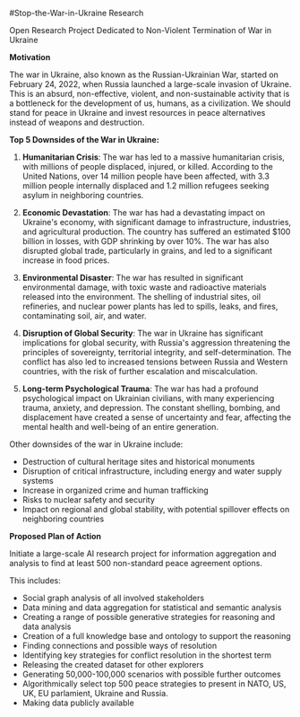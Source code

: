 #Stop-the-War-in-Ukraine Research

Open Research Project Dedicated to Non-Violent Termination of War in Ukraine

**Motivation**

The war in Ukraine, also known as the Russian-Ukrainian War, started on February 24, 2022, when Russia launched a large-scale invasion of Ukraine. This is an absurd, non-effective, violent, and non-sustainable activity that is a bottleneck for the development of us, humans, as a civilization. We should stand for peace in Ukraine and invest resources in peace alternatives instead of weapons and destruction.

**Top 5 Downsides of the War in Ukraine:**

1. **Humanitarian Crisis**: The war has led to a massive humanitarian crisis, with millions of people displaced, injured, or killed. According to the United Nations, over 14 million people have been affected, with 3.3 million people internally displaced and 1.2 million refugees seeking asylum in neighboring countries.

2. **Economic Devastation**: The war has had a devastating impact on Ukraine's economy, with significant damage to infrastructure, industries, and agricultural production. The country has suffered an estimated $100 billion in losses, with GDP shrinking by over 10%. The war has also disrupted global trade, particularly in grains, and led to a significant increase in food prices.

3. **Environmental Disaster**: The war has resulted in significant environmental damage, with toxic waste and radioactive materials released into the environment. The shelling of industrial sites, oil refineries, and nuclear power plants has led to spills, leaks, and fires, contaminating soil, air, and water.

4. **Disruption of Global Security**: The war in Ukraine has significant implications for global security, with Russia's aggression threatening the principles of sovereignty, territorial integrity, and self-determination. The conflict has also led to increased tensions between Russia and Western countries, with the risk of further escalation and miscalculation.

5. **Long-term Psychological Trauma**: The war has had a profound psychological impact on Ukrainian civilians, with many experiencing trauma, anxiety, and depression. The constant shelling, bombing, and displacement have created a sense of uncertainty and fear, affecting the mental health and well-being of an entire generation.

Other downsides of the war in Ukraine include:

* Destruction of cultural heritage sites and historical monuments
* Disruption of critical infrastructure, including energy and water supply systems
* Increase in organized crime and human trafficking
* Risks to nuclear safety and security
* Impact on regional and global stability, with potential spillover effects on neighboring countries

**Proposed Plan of Action**

Initiate a large-scale AI research project for information aggregation and analysis to find at least 500 non-standard peace agreement options. 

This includes:

* Social graph analysis of all involved stakeholders
* Data mining and data aggregation for statistical and semantic analysis
* Creating a range of possible generative strategies for reasoning and data analysis
* Creation of a full knowledge base and ontology to support the reasoning
* Finding connections and possible ways of resolution
* Identifying key strategies for conflict resolution in the shortest term
* Releasing the created dataset for other explorers
* Generating 50,000-100,000 scenarios with possible further outcomes
* Algorithmically select top 500 peace strategies to present in NATO, US, UK, EU parlamient, Ukraine and Russia.
* Making data publicly available
